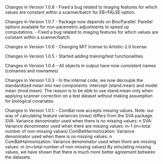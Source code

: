 Changes in Version 1.0.8
	- Fixed a bug related to imaging features for which values are constant within a scanner/batch for EB=FALSE option. 

Changes in Version 1.0.7
	- Package now depends on BiocParallel. Parellel options available for non-parametric adjustments to speed up computations.
	- Fixed a bug related to imaging features for which values are constant within a scanner/batch. 
	
Changes in Version 1.0.6
	- Changing MIT license to Artistic-2.0 license

Changes in Version 1.0.5
	- Started adding training/test functionalities
	  
Changes in Version 1.0.4
	- All objects in output have now consistent names (colnames and rownames)
	
Changes in Version 1.0.3
	- In the internal code, we now decouple the standardized mean into two components: intercept (stand.mean) and model mean (mod.mean). 
	  The reason is to be able to use stand.mean only when applying scanner correction on a test dataset without making assumption for biological covariates.


Changes in Version 1.0.1:
	- ComBat now accepts missing values. Note: our way of calculating feature variances (rows) differs from the SVA package. 
		SVA: Variance denominator used when there is no missing values: n
		SVA: Variance denominator used when there are missing values: m-1 (m=total number of non-missing values)
		ComBatHarmonization: Variance denominator used when there is no missing values: n
		ComBatHarmonization: Variance denominator used when there are missing values: m (m=total number of non-missing values)
		By simulating missing values, we have shown that there is much more better agreement between the datasets. 